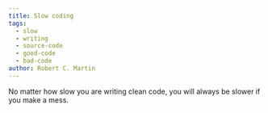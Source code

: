 ```yaml
---
title: Slow coding
tags:
  - slow
  - writing
  - source-code
  - good-code
  - bad-code
author: Robert C. Martin
---
```


No matter how slow you are writing clean code, you will always be slower if you make a mess.
